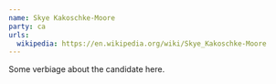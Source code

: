 ```yaml
---
name: Skye Kakoschke-Moore
party: ca
urls:
  wikipedia: https://en.wikipedia.org/wiki/Skye_Kakoschke-Moore
---
```

Some verbiage about the candidate here.
